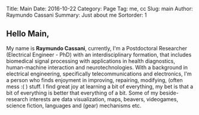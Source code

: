 Title: Main
Date: 2016-10-22
Category: Page
Tag: me, cc
Slug: main
Author: Raymundo Cassani
Summary: Just about me
Sortorder: 1

## Hello Main,

My name is **Raymundo Cassani**, currently, I'm a Postdoctoral Researcher (Electrical Engineer - PhD) with an interdisciplinary formation, that includes biomedical signal processing with applications in health diagnostics, human-machine interaction  and neurotechnologies. With a background in electrical engineering, specifically telecommunications and electronics, I'm a person who finds enjoyment in improving, repairing, modifying, (often mess :( ) stuff. I find great joy at learning a bit of everything, my bet is that a bit of everything is better that everything of a bit. Some of my beside-research interests are data visualization, maps, beavers, videogames, science fiction, languages and (gear) mechanisms etc.
